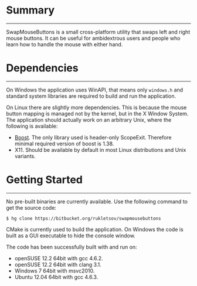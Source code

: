 
# Summary
--------------------------------------------------------------------------------
SwapMouseButtons is a small cross-platform utility that swaps left and right mouse buttons. It can be useful for ambidextrous users and people who learn how to handle the mouse with either hand.

# Dependencies
--------------------------------------------------------------------------------
On Windows the application uses WinAPI, that means only `windows.h` and standard system libraries are required to build and run the application.

On Linux there are slightly more dependencies. This is because the mouse button mapping is managed not by the kernel, but in the X Window System. The application should actually work on an arbitrary Unix, where the following is available:

 * [Boost](http://www.boost.org/). The only library used is header-only ScopeExit. Therefore minimal required version of boost is 1.38.
 * X11. Should be available by default in most Linux distributions and Unix variants.

# Getting Started
--------------------------------------------------------------------------------
No pre-built binaries are currently available. Use the following command to get the source code:

    $ hg clone https://bitbucket.org/rukletsov/swapmousebuttons

CMake is currently used to build the application. On Windows the code is built as a GUI executable to hide the console window.

The code has been successfully built with and run on:

 * openSUSE 12.2 64bit with gcc 4.6.2.
 * openSUSE 12.2 64bit with clang 3.1.
 * Windows 7 64bit with msvc2010.
 * Ubuntu 12.04 64bit with gcc 4.6.3.
